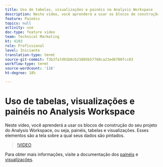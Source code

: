 ```yaml
---
title: Uso de tabelas, visualizações e painéis no Analysis Workspace
description: Neste vídeo, você aprenderá a usar os blocos de construção do seu projeto do Analysis Workspace, ou seja, painéis, tabelas e visualizações. Esses elementos são a tela sobre a qual seus dados são pintados.
feature: Painéis
topics: null
activity: use
doc-type: feature video
team: Technical Marketing
kt: 4103
role: Profissional
level: Iniciante
translation-type: tm+mt
source-git-commit: f3b3fa7d91b0cb21005b57768ca23ed6700fcc03
workflow-type: tm+mt
source-wordcount: '116'
ht-degree: 18%

---
```



# Uso de tabelas, visualizações e painéis no Analysis Workspace

Neste vídeo, você aprenderá a usar os blocos de construção do seu projeto do Analysis Workspace, ou seja, painéis, tabelas e visualizações. Esses elementos são a tela sobre a qual seus dados são pintados.

>[!VIDEO](https://video.tv.adobe.com/v/30369/?quality=12)

Para obter mais informações, visite a documentação dos [painéis](https://experienceleague.adobe.com/docs/analytics/analyze/analysis-workspace/panels/panels.html?lang=pt-BR) e [visualizações](https://docs.adobe.com/content/help/pt-BR/analytics/analyze/analysis-workspace/visualizations/freeform-analysis-visualizations.html).
